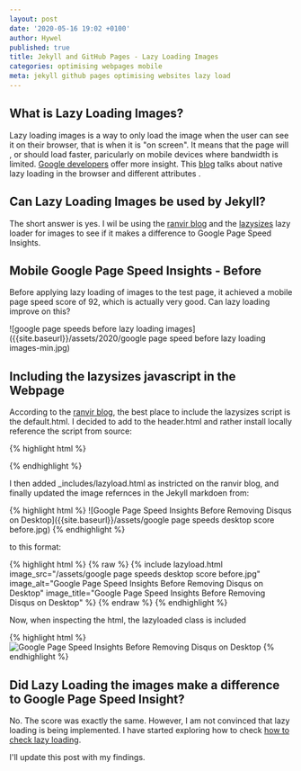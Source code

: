 ```yaml
---
layout: post
date: '2020-05-16 19:02 +0100'
author: Hywel
published: true
title: Jekyll and GitHub Pages - Lazy Loading Images
categories: optimising webpages mobile
meta: jekyll github pages optimising websites lazy load
---
```

## What is Lazy Loading Images?

Lazy loading images is a way to only load the image when the user can see it on their browser, that is when it is "on screen".  It means that the page will , or should load faster, paricularly on mobile devices where bandwidth is limited.  [Google developers](https://developers.google.com/web/fundamentals/performance/lazy-loading-guidance/images-and-video) offer more insight.  This [blog](https://addyosmani.com/blog/lazy-loading/) talks about native lazy loading in the browser and different attributes .  

## Can Lazy Loading Images be used by Jekyll?

The short answer is yes.  I wil be using the [ranvir blog](https://ranvir.xyz/blog/lazy-loading-your-images-in-jekyll-blog-improving-page-speed/) and the [lazysizes](https://github.com/aFarkas/lazysizes) lazy loader for images to see if it makes a difference to Google Page Speed Insights.     
 
## Mobile Google Page Speed Insights - Before

Before applying lazy loading of images to the test page, it achieved a mobile page speed score of 92, which is actually very good. Can lazy loading improve on this?

![google page speeds before lazy loading images]({{site.baseurl}}/assets/2020/google page speed before lazy loading images-min.jpg)

## Including the lazysizes javascript in the Webpage

According to the [ranvir blog](https://ranvir.xyz/blog/lazy-loading-your-images-in-jekyll-blog-improving-page-speed/), the best place to include the lazysizes script is the default.html.  I decided to add to the header.html and rather install locally reference the script from source: 

{% highlight html %}
<script src="https://afarkas.github.io/lazysizes/lazysizes.min.js" async=""></script>
{% endhighlight %}

I then added _includes/lazyload.html as instricted on the ranvir blog, and finally updated the image refernces in the Jekyll markdoen from:

{% highlight html %}
![Google Page Speed Insights Before Removing Disqus on Desktop]({{site.baseurl}}/assets/google page speeds desktop score before.jpg)
{% endhighlight %}

to this format:

{% highlight html %}
{% raw %}
{% include lazyload.html image_src="/assets/google page speeds desktop score before.jpg" image_alt="Google Page Speed Insights Before Removing Disqus on Desktop" image_title="Google Page Speed Insights Before Removing Disqus on Desktop" %}
{% endraw %}
{% endhighlight %}


Now, when inspecting the html, the lazyloaded class is included

{% highlight html %}
<img data-src="/assets/google page speeds desktop score before.jpg" alt="Google Page Speed Insights Before Removing Disqus on Desktop" title="Google Page Speed Insights Before Removing Disqus on Desktop" class="blur-up ls-is-cached lazyloaded" src="/assets/google page speeds desktop score before.jpg">
{% endhighlight %}

## Did Lazy Loading the images make a difference to Google Page Speed Insight?

No.  The score was exactly the same.  However, I am not convinced that lazy loading is being implemented.  I have started exploring how to check   [how to check lazy loading](https://medium.com/pixboost/step-by-step-guide-to-test-your-off-screen-image-performance-lazy-loading-with-pixboost-js-ca4ce8f54f86/).
 
 I'll update this post with my findings. 


